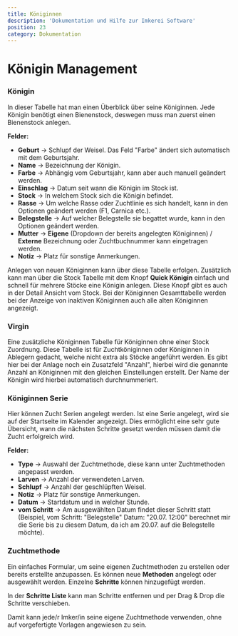 ```yaml
---
title: Königinnen
description: 'Dokumentation und Hilfe zur Imkerei Software'
position: 23
category: Dokumentation
---
```


# Königin Management

### Königin

In dieser Tabelle hat man einen Überblick über seine Königinnen. Jede Königin benötigt einen Bienenstock, deswegen muss man zuerst einen Bienenstock anlegen.  

**Felder:**

* **Geburt** -> Schlupf der Weisel. Das Feld "Farbe" ändert sich automatisch mit dem Geburtsjahr.
* **Name** -> Bezeichnung der Königin.
* **Farbe** -> Abhängig vom Geburtsjahr, kann aber auch manuell geändert werden.
* **Einschlag** -> Datum seit wann die Königin im Stock ist.
* **Stock** -> In welchem Stock sich die Königin befindet.
* **Rasse** -> Um welche Rasse oder Zuchtlinie es sich handelt, kann in den Optionen geändert werden (F1, Carnica etc.).
* **Belegstelle** -> Auf welcher Belegstelle sie begattet wurde, kann in den Optionen geändert werden.
* **Mutter** -> **Eigene** (Dropdown der bereits angelegten Königinnen) / **Externe** Bezeichnung oder Zuchtbuchnummer kann eingetragen werden.
* **Notiz** -> Platz für sonstige Anmerkungen.

Anlegen von neuen Königinnen kann über diese Tabelle erfolgen. Zusätzlich kann man über die Stock Tabelle mit dem Knopf **Quick Königin** einfach und schnell für mehrere Stöcke eine Königin anlegen. Diese Knopf gibt es auch in der Detail Ansicht vom Stock. Bei der Königinnen Gesamttabelle werden bei der Anzeige von inaktiven Königinnen auch alle alten Königinnen angezeigt.

### Virgin

Eine zusätzliche Königinnen Tabelle für Königinnen ohne einer Stock Zuordnung. Diese Tabelle ist für Zuchtköniginnen oder Königinnen in Ablegern gedacht, welche nicht extra als Stöcke angeführt werden. Es gibt hier bei der Anlage noch ein Zusatzfeld "Anzahl", hierbei wird die genannte Anzahl an Königinnen mit den gleichen Einstellungen erstellt. Der Name der Königin wird hierbei automatisch durchnummeriert.

### Königinnen Serie

Hier können Zucht Serien angelegt werden. Ist eine Serie angelegt, wird sie auf der Startseite im Kalender angezeigt. Dies ermöglicht eine sehr gute Übersicht, wann die nächsten Schritte gesetzt werden müssen damit die Zucht erfolgreich wird.

**Felder:**

* **Type** -> Auswahl der Zuchtmethode, diese kann unter Zuchtmethoden angepasst werden.
* **Larven** -> Anzahl der verwendeten Larven.
* **Schlupf** -> Anzahl der geschlüpften Weisel.
* **Notiz** -> Platz für sonstige Anmerkungen.
* **Datum** -> Startdatum und in welcher Stunde.
* **vom Schritt** -> Am ausgewählten Datum findet dieser Schritt statt (Beispiel, vom Schritt: "Belegstelle" Datum: "20.07. 12:00" berechnet mir die Serie bis zu diesem Datum, da ich am 20.07. auf die Belegstelle möchte).

### Zuchtmethode

Ein einfaches Formular, um seine eigenen Zuchtmethoden zu erstellen oder bereits erstellte anzupassen. Es können neue **Methoden** angelegt oder ausgewählt werden. Einzelne **Schritte** können hinzugefügt werden.

In der **Schritte Liste** kann man Schritte entfernen und per Drag & Drop die Schritte verschieben.

Damit kann jede/r Imker/in seine eigene Zuchtmethode verwenden, ohne auf vorgefertigte Vorlagen angewiesen zu sein.
